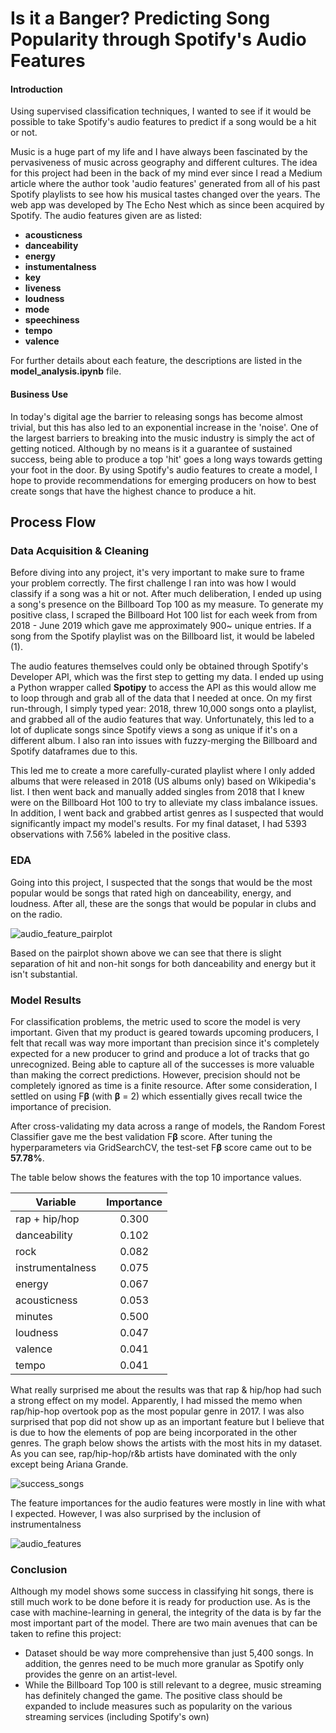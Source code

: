 # Is it a Banger? Predicting Song Popularity through Spotify's Audio Features

#### Introduction

Using supervised classification techniques, I wanted to see if it would be possible to take Spotify's audio features to predict if a song would be a hit or not.

Music is a huge part of my life and I have always been fascinated by the pervasiveness of music across geography and different cultures. The idea for this project had been in the back of my mind ever since I read a Medium article where the author took 'audio features' generated from all of his past Spotify playlists to see how his musical tastes changed over the years. The web app was developed by The Echo Nest which as since been acquired by Spotify. The audio features given are as listed:

* **acousticness**
* **danceability**
* **energy**
* **instumentalness**
* **key**
* **liveness**
* **loudness**
* **mode**
* **speechiness**
* **tempo**
* **valence**

For further details about each feature, the descriptions are listed in the **model_analysis.ipynb** file. 

#### Business Use

In today's digital age the barrier to releasing songs has become almost trivial, but this has also led to an exponential increase in the 'noise'. One of the largest barriers to breaking into the music industry is simply the act of getting noticed. Although by no means is it a guarantee of sustained success, being able to produce a top 'hit' goes a long ways towards getting your foot in the door. By using Spotify's audio features to create a model, I hope to provide recommendations for emerging producers on how to best create songs that have the highest chance to produce a hit. 

## Process Flow

### Data Acquisition & Cleaning

Before diving into any project, it's very important to make sure to frame your problem correctly. The first challenge I ran into was how I would classify if a song was a hit or not. After much deliberation, I ended up using a song's presence on the Billboard Top 100 as my measure. To generate my positive class, I scraped the Billboard Hot 100 list for each week from from 2018 - June 2019 which gave me approximately 900~ unique entries. If a song from the Spotify playlist was on the Billboard list, it would be labeled (1). 

The audio features themselves could only be obtained through Spotify's Developer API, which was the first step to getting my data. I ended up using a Python wrapper called **Spotipy** to access the API as this would allow me to loop through and grab all of the data that I needed at once. On my first run-through, I simply typed year: 2018, threw 10,000 songs onto a playlist, and grabbed all of the audio features that way. Unfortunately, this led to a lot of duplicate songs since Spotify views a song as unique if it's on a different album. I also ran into issues with fuzzy-merging the Billboard and Spotify dataframes due to this.

This led me to create a more carefully-curated playlist where I only added albums that were released in 2018 (US albums only) based on Wikipedia's list. I then went back and manually added singles from 2018 that I knew were on the Billboard Hot 100 to try to alleviate my class imbalance issues. In addition, I went back and grabbed artist genres as I suspected that would significantly impact my model's results.  For my final dataset, I had 5393 observations with 7.56% labeled in the positive class. 

### EDA

Going into this project, I suspected that the songs that would be the most popular would be songs that rated high on danceability, energy, and loudness. After all, these are the songs that would be popular in clubs and on the radio.

![audio_feature_pairplot](https://github.com/jc98924/spotify_audio_features_success/img/audio_feature_pairplot.png)



Based on the pairplot shown above we can see that there is slight separation of hit and non-hit songs for both danceability and energy but it isn't substantial.

### Model Results

For classification problems, the metric used to score the model is very important. Given that my product is geared towards upcoming producers, I felt that recall was way more important than precision since it's completely expected for a new producer to grind and produce a lot of tracks that go unrecognized. Being able to capture all of the successes is more valuable than making the correct predictions. However, precision should not be completely ignored as time is a finite resource. After some consideration, I settled on using F**β**  (with **β**  = 2) which essentially gives recall twice the importance of precision. 

After cross-validating my data across a range of models, the Random Forest Classifier gave me the best validation F**β** score. After tuning the hyperparameters via GridSearchCV, the test-set F**β** score came out to be **57.78%**.

The table below shows the features with the top 10 importance values.

| Variable         | Importance |
| ---------------- | :--------: |
| rap + hip/hop    |   0.300    |
| danceability     |   0.102    |
| rock             |   0.082    |
| instrumentalness |   0.075    |
| energy           |   0.067    |
| acousticness     |   0.053    |
| minutes          |   0.500    |
| loudness         |   0.047    |
| valence          |   0.041    |
| tempo            |   0.041    |

What really surprised me about the results was that rap & hip/hop had such a strong effect on my model. Apparently, I had missed the memo when rap/hip-hop overtook pop as the most popular genre in 2017. I was also surprised that pop did not show up as an important feature but I believe that is due to how the elements of pop are being incorporated in the other genres. The graph below shows the artists with the most hits in my dataset. As you can see, rap/hip-hop/r&b artists have dominated with the only except being Ariana Grande. 

![success_songs](https://github.com/jc98924/spotify_audio_features_success/img/success_songs.png)



The feature importances for the audio features were mostly in line with what I expected. However, I was also surprised by the inclusion of instrumentalness 

![audio_features](https://github.com/jc98924/spotify_audio_features_success/img/audio_features.png)

### Conclusion

Although my model shows some success in classifying hit songs, there is still much work to be done before it is ready for production use. As is the case with machine-learning in general, the integrity of the data is by far the most important part of the model. There are two main avenues that can be taken to refine this project:

* Dataset should be way more comprehensive than just 5,400 songs. In addition, the genres need to be much more granular as Spotify only provides the genre on an artist-level. 
* While the Billboard Top 100 is still relevant to a degree, music streaming has definitely changed the game. The positive class should be expanded to include measures such as popularity on the various streaming services (including Spotify's own)

